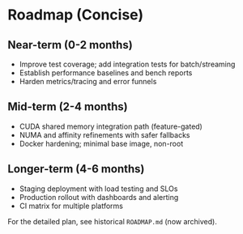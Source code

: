 # Roadmap (Concise)

## Near-term (0-2 months)
- Improve test coverage; add integration tests for batch/streaming
- Establish performance baselines and bench reports
- Harden metrics/tracing and error funnels

## Mid-term (2-4 months)
- CUDA shared memory integration path (feature-gated)
- NUMA and affinity refinements with safer fallbacks
- Docker hardening; minimal base image, non-root

## Longer-term (4-6 months)
- Staging deployment with load testing and SLOs
- Production rollout with dashboards and alerting
- CI matrix for multiple platforms

For the detailed plan, see historical `ROADMAP.md` (now archived).
